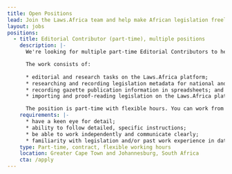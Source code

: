 ```yaml
---
title: Open Positions
lead: Join the Laws.Africa team and help make African legislation freely available to everyone.
layout: jobs
positions:
  - title: Editorial Contributor (part-time), multiple positions
    description: |-
      We're looking for multiple part-time Editorial Contributors to help us build the largest open access collection of legislation in Africa! 

      The work consists of:
      
      * editorial and research tasks on the Laws.Africa platform;
      * researching and recording legislation metadata for national and local legislation;
      * recording gazette publication information in spreadsheets; and
      * importing and proof-reading legislation on the Laws.Africa platform.

      The position is part-time with flexible hours. You can work from home for most tasks and manage your own hours. Training, guidance and support are provided.
    requirements: |-
      * have a keen eye for detail;
      * ability to follow detailed, specific instructions;
      * be able to work independently and communicate clearly;
      * familiarity with legislation and/or past work experience in data capturing advantageous.
    type: Part-time, contract, flexible working hours
    location: Greater Cape Town and Johannesburg, South Africa
    cta: /apply
---
```

